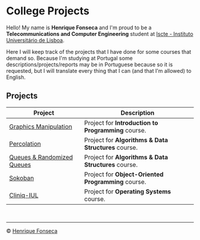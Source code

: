 # College Projects

Hello! My name is **Henrique Fonseca** and I'm proud to be a **Telecommunications and Computer Engineering** student at [Iscte - Instituto Universitário de Lisboa](https://www.iscte-iul.pt).

Here I will keep track of the projects that I have done for some courses that demand so.
Because I'm studying at Portugal some descriptions/projects/reports may be in Portuguese because so it is requested, but I will translate every thing that I can (and that I'm allowed) to English.


## Projects

| Project| Description|
|---	|---	|
|[Graphics Manipulation](https://github.com/henrique-efonseca/College-Projects/tree/master/Graphics%20Manipulation)|Project for **Introduction to Programming** course.	|
|[Percolation](https://github.com/henrique-efonseca/College-Projects/tree/master/Percolation) | Project for **Algorithms & Data Structures** course. |
|[Queues & Randomized Queues](https://github.com/henrique-efonseca/College-Projects/tree/master/Queues%20%26%20Randomized%20Queues) | Project for **Algorithms & Data Structures** course. |
| [Sokoban](https://github.com/henrique-efonseca/College-Projects/tree/master/Sokoban) | Project for **Object-Oriented Programming** course.  |
| [Cliniq-IUL](https://github.com/henrique-efonseca/College-Projects/tree/master/Cliniq-IUL) | Project for **Operating Systems** course. |

<br>


---

© [Henrique Fonseca](https://github.com/henrique-efonseca)
